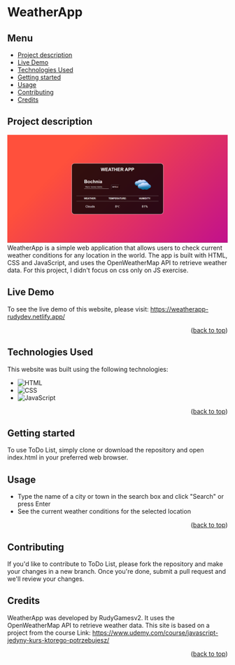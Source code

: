 <a id="readme-top"></a>
# WeatherApp

## Menu
- [Project description](#project-description)
- [Live Demo](#live-demo)
- [Technologies Used](#technologies-used)
- [Getting started](#getting-started)
- [Usage](#usage)
- [Contributing](#contributing)
- [Credits](#credits)

## Project description
![Site screenshot][product-screenshot]
WeatherApp is a simple web application that allows users to check current weather conditions for any location in the world. The app is built with HTML, CSS and JavaScript, and uses the OpenWeatherMap API to retrieve weather data.
For this project, I didn't focus on css only on JS exercise.

## Live Demo
To see the live demo of this website, please visit: https://weatherapp-rudydev.netlify.app/

<p align="right">(<a href="#readme-top">back to top</a>)</p>

## Technologies Used
This website was built using the following technologies:
- ![HTML][HTML-img]
- ![CSS][CSS-img] 
- ![JavaScript][JS-img]

<p align="right">(<a href="#readme-top">back to top</a>)</p>

## Getting started
To use ToDo List, simply clone or download the repository and open index.html in your preferred web browser.

## Usage

- Type the name of a city or town in the search box and click "Search" or press Enter
- See the current weather conditions for the selected location

<p align="right">(<a href="#readme-top">back to top</a>)</p>

## Contributing
If you'd like to contribute to ToDo List, please fork the repository and make your changes in a new branch. Once you're done, submit a pull request and we'll review your changes.

## Credits
WeatherApp was developed by RudyGamesv2. It uses the OpenWeatherMap API to retrieve weather data.
This site is based on a project from the course
Link: https://www.udemy.com/course/javascript-jedyny-kurs-ktorego-potrzebujesz/

<p align="right">(<a href="#readme-top">back to top</a>)</p>

[product-screenshot]: img/screen.png
[HTML-img]: https://img.shields.io/badge/-HTML-E34F26?logo=html5&logoColor=white
[CSS-img]: https://img.shields.io/badge/-CSS-1572B6?logo=css3&logoColor=white
[JS-img]: https://img.shields.io/badge/-JS-F7DF1E?logo=javaScript&logoColor=white